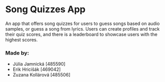# Song Quizzes App
An app that offers song quizzes for users to guess songs based on audio samples, 
or guess a song from lyrics. Users can create profiles and track their quiz scores, 
and there is a leaderboard to showcase users with the highest scores.

### Made by:
- Júlia Jamnická [485590]
- Erik Hricišák [469042]
- Zuzana Kollárová [485506]
